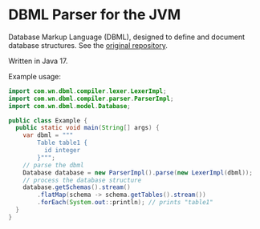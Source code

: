# DBML Parser for the JVM

Database Markup Language (DBML), designed to define and document database structures.
See the [original repository](https://github.com/holistics/dbml).

Written in Java 17.

Example usage:
```java
import com.wn.dbml.compiler.lexer.LexerImpl;
import com.wn.dbml.compiler.parser.ParserImpl;
import com.wn.dbml.model.Database;

public class Example {
  public static void main(String[] args) {
    var dbml = """
        Table table1 {
          id integer
        }""";
    // parse the dbml
    Database database = new ParserImpl().parse(new LexerImpl(dbml));
    // process the database structure
    database.getSchemas().stream()
        .flatMap(schema -> schema.getTables().stream())
        .forEach(System.out::println); // prints "table1"
  }
}
```
